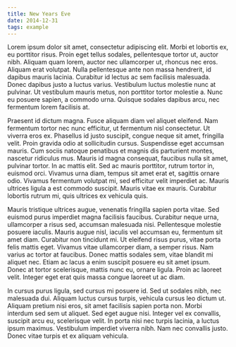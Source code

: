 ```yaml
---
title: New Years Eve
date: 2014-12-31
tags: example
---
```


Lorem ipsum dolor sit amet, consectetur adipiscing elit. Morbi et lobortis ex, eu porttitor risus. Proin eget tellus sodales, pellentesque tortor ut, auctor nibh. Aliquam quam lorem, auctor nec ullamcorper ut, rhoncus nec eros. Aliquam erat volutpat. Nulla pellentesque ante non massa hendrerit, id dapibus mauris lacinia. Curabitur id lectus ac sem facilisis malesuada. Donec dapibus justo a luctus varius. Vestibulum luctus molestie nunc at pulvinar. Ut vestibulum mauris metus, non porttitor tortor molestie a. Nunc eu posuere sapien, a commodo urna. Quisque sodales dapibus arcu, nec fermentum lorem facilisis at.

Praesent id dictum magna. Fusce aliquam diam vel aliquet eleifend. Nam fermentum tortor nec nunc efficitur, ut fermentum nisl consectetur. Ut viverra eros ex. Phasellus id justo suscipit, congue neque sit amet, fringilla velit. Proin gravida odio at sollicitudin cursus. Suspendisse eget accumsan mauris. Cum sociis natoque penatibus et magnis dis parturient montes, nascetur ridiculus mus. Mauris id magna consequat, faucibus nulla sit amet, pulvinar tortor. In ac mattis elit. Sed ac mauris porttitor, rutrum tortor in, euismod orci. Vivamus urna diam, tempus sit amet erat et, sagittis ornare odio. Vivamus fermentum volutpat mi, sed efficitur velit imperdiet ac. Mauris ultrices ligula a est commodo suscipit. Mauris vitae ex mauris. Curabitur lobortis rutrum mi, quis ultrices ex vehicula quis.

Mauris tristique ultrices augue, venenatis fringilla sapien porta vitae. Sed euismod purus imperdiet magna facilisis faucibus. Curabitur neque urna, ullamcorper a risus sed, accumsan malesuada nisi. Pellentesque molestie posuere iaculis. Mauris augue nisl, iaculis vel accumsan eu, fermentum sit amet diam. Curabitur non tincidunt mi. Ut eleifend risus purus, vitae porta felis mattis eget. Vivamus vitae ullamcorper diam, a semper risus. Nam varius ac tortor at faucibus. Donec mattis sodales sem, vitae blandit mi aliquet nec. Etiam ac lacus a enim suscipit posuere eu sit amet ipsum. Donec at tortor scelerisque, mattis nunc eu, ornare ligula. Proin ac laoreet velit. Integer eget erat quis massa congue laoreet ut ac diam.

In cursus purus ligula, sed cursus mi posuere id. Sed ut sodales nibh, nec malesuada dui. Aliquam luctus cursus turpis, vehicula cursus leo dictum ut. Aliquam pretium nisi eros, sit amet facilisis sapien porta non. Morbi interdum sed sem ut aliquet. Sed eget augue nisi. Integer vel ex convallis, suscipit arcu eu, scelerisque velit. In porta nisi nec turpis lacinia, a luctus ipsum maximus. Vestibulum imperdiet viverra nibh. Nam nec convallis justo. Donec vitae turpis et ex aliquam vehicula.